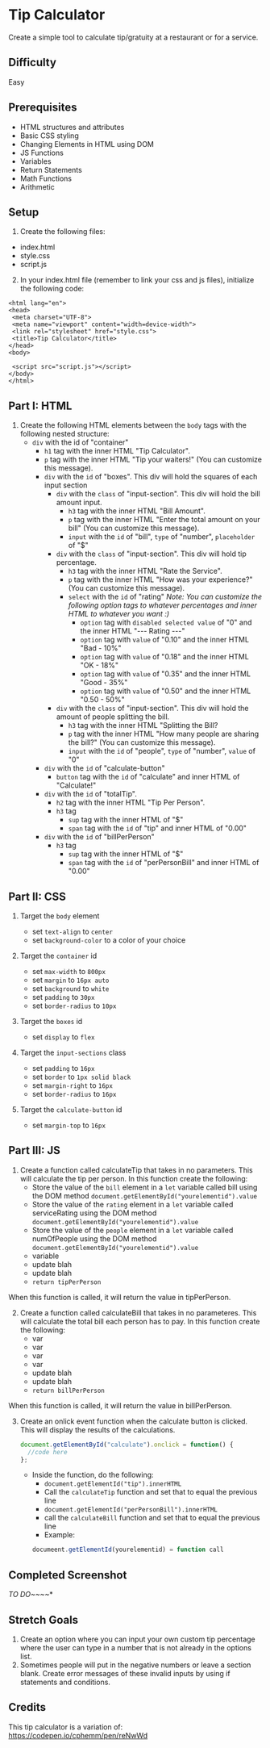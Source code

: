 # Tip Calculator

Create a simple tool to calculate tip/gratuity at a restaurant or for a service.

## Difficulty
Easy

## Prerequisites
- HTML structures and attributes
- Basic CSS styling
- Changing Elements in HTML using DOM
- JS Functions
- Variables
- Return Statements
- Math Functions
- Arithmetic

## Setup
1. Create the following files:
  - index.html
  - style.css
  - script.js

2. In your index.html file (remember to link your css and js files), initialize the following code:
 ```<!DOCTYPE html>
<html lang="en">
<head>
  <meta charset="UTF-8">
  <meta name="viewport" content="width=device-width">
  <link rel="stylesheet" href="style.css">
  <title>Tip Calculator</title>
</head>
<body>

  <script src="script.js"></script>
</body>
</html>
```
## Part I: HTML
1. Create the following HTML elements between the ```body``` tags with the following nested structure:
     - ```div``` with the id of "container" 
       - ```h1``` tag with the inner HTML "Tip Calculator".
       - ```p``` tag with the inner HTML "Tip your waiters!" (You can customize this message).
       - ```div``` with the ```id``` of "boxes". This div will hold the squares of each input section
          - ```div``` with the ```class``` of "input-section". This div will hold the bill amount input.
            - ```h3``` tag with the inner HTML "Bill Amount".
            - ```p``` tag with the inner HTML "Enter the total amount on your bill" (You can customize this message).
            - ```input``` with the ```id``` of "bill", ```type``` of "number", ```placeholder``` of "$"
          - ```div``` with the ```class``` of "input-section". This div will hold tip percentage.
            - ```h3``` tag with the inner HTML "Rate the Service".
            - ```p``` tag with the inner HTML "How was your experience?" (You can customize this message).
            - ```select``` with the ```id``` of "rating" *Note: You can customize the following option tags to whatever percentages and inner HTML to whatever you want :)*
              - ```option``` tag with ```disabled selected value``` of "0" and the inner HTML "--- Rating ---"
              - ```option``` tag with ```value``` of "0.10" and the inner HTML "Bad - 10%"
              - ```option``` tag with ```value``` of "0.18" and the inner HTML "OK - 18%"
              - ```option``` tag with ```value``` of "0.35" and the inner HTML "Good - 35%"
              - ```option``` tag with ```value``` of "0.50" and the inner HTML "0.50 - 50%"
          - ```div``` with the ```class``` of "input-section". This div will hold the amount of people splitting the bill.
             - ```h3``` tag with the inner HTML "Splitting the Bill?
             - ```p``` tag with the inner HTML "How many people are sharing the bill?" (You can customize this message).
             - ```input``` with the ```id``` of "people", ```type``` of "number", ```value``` of "0"
       - ```div``` with the ```id``` of "calculate-button"
         - ```button``` tag with the ```id``` of "calculate" and inner HTML of "Calculate!"
       - ```div``` with the ```id``` of "totalTip".
         - ```h2``` tag with the inner HTML "Tip Per Person".
         - ```h3``` tag
            - ```sup``` tag with the inner HTML of "$"
            - ```span``` tag with the ```id``` of "tip" and inner HTML of "0.00" 
       - ```div``` with the ```id``` of "billPerPerson"
         - ```h3``` tag
           - ```sup``` tag with the inner HTML of "$"
           - ```span``` tag with the ```id``` of "perPersonBill" and inner HTML of "0.00"          
                    
## Part II: CSS
1. Target the ```body``` element
     - set ```text-align``` to ```center```
     - set ```background-color``` to a color of your choice
    
2. Target the ```container``` id
     - set ```max-width``` to ```800px```
     - set ```margin``` to ```16px auto```
     - set ```background``` to ```white```
     - set ```padding``` to ```30px```
     - set ```border-radius``` to ```10px```
     
3. Target the ```boxes``` id
     - set ```display``` to ```flex```
     
4. Target the ```input-sections``` class 
     - set ```padding``` to ```16px```
     - set ```border``` to ```1px solid black```
     - set ```margin-right``` to ```16px```
     - set ```border-radius``` to ```16px```
     
5. Target the ```calculate-button``` id
     - set ```margin-top``` to ```16px```

## Part III: JS
1. Create a function called calculateTip that takes in no parameters. This will calculate the tip per person. In this function create the following:
     - Store the value of the ```bill``` element in a ```let``` variable called bill using the DOM method ```document.getElementById("yourelementid").value```
     - Store the value of the ```rating``` element in a ```let``` variable called serviceRating using the DOM method ```document.getElementById("yourelementid").value``` 
     - Store the value of the ```people``` element in a ```let``` variable called numOfPeople using the DOM method ```document.getElementById("yourelementid").value```
     - variable
     - update blah
     - update blah
     - ```return tipPerPerson``` 

When this function is called, it will return the value in tipPerPerson.

2. Create a function called calculateBill that takes in no parameteres. This will calculate the total bill each person has to pay. In this function create the following:
     - var
     - var
     - var
     - var
     - update blah
     - update blah
     - ```return billPerPerson```

When this function is called, it will return the value in billPerPerson.

3. Create an onlick event function when the calculate button is clicked. This will display the results of the calculations.
     ``` javascript
     document.getElementById("calculate").onclick = function() {
       //code here
     };
     ```
     - Inside the function, do the following:
       - ```document.getElementId("tip").innerHTML```
       - Call the ```calculateTip``` function and set that to equal the previous line
       - ```document.getElementId("perPersonBill").innerHTML```
       - call the ```calculateBill``` function and set that to equal the previous line
       - Example:
       ```javascript
       documeent.getElementId(yourelementid) = function call
       ```
     
## Completed Screenshot
*TO DO~~~~**
     
## Stretch Goals
1. Create an option where you can input your own custom tip percentage where the user can type in a number that is not already in the options list.
2. Sometimes people will put in the negative numbers or leave a section blank. Create error messages of these invalid inputs by using if statements and conditions.

## Credits
This tip calculator is a variation of: https://codepen.io/cphemm/pen/reNwWd
